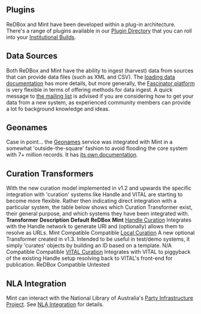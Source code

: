 ## []()Plugins

ReDBox and Mint have been developed within a plug-in architecture. There's a range of plugins available in our [Plugin Directory](documentation-system-administration-plugin-directory) that you can roll into your [Institutional Builds](documentation-technical-institutional-builds).
## []()Data Sources
 
Both ReDBox and Mint have the ability to ingest (harvest) data from sources that can provide data files (such as XML and CSV). The [loading data documentation](documentation-system-administration-loading-data) has more details, but more generally, the [Fascinator platform](http://sites.google.com/site/fascinatorhome/home/documentation/technical) is very flexible in terms of offering methods for data ingest. A quick message to [the mailing list](http://groups.google.com/group/redbox-repo/) is advised if you are considering how to get your data from a new system, as experienced community members can provide a lot fo background knowledge and ideas. 
## []()Geonames
 
Case in point... the [Geonames](http://www.geonames.org/) service was integrated with Mint in a somewhat 'outside-the-square' fashion to avoid flooding the core system with 7+ million records. It has [its own documentation](documentation-system-administration-administering-mint-geonamesdata). 
## []()Curation Transformers
 
With the new curation model implemented in v1.2 and upwards the specific integration with 'curation' systems like Handle and VITAL are starting to become more flexible. Rather then indicating direct integration with a particular system, the table below shows which Curation Transformer exist, their general purpose, and which systems they have been integrated with.    **Transformer** **Description** **Default** **ReDBox** **Mint**   [Handle Curation](documentation-system-administration-administering-mint-handle-server) Integrates with the Handle network to generate URI and (optionally) allows them to resolve as URLs. Mint Compatible Compatible   [Local Curation](documentation-system-administration-integration-local-curation) A new optional Transformer created in v1.3. Intended to be useful in test/demo systems, it simply 'curates' objects by building an ID based on a template. N/A Compatible Compatible   [VITAL Curation](documentation-system-administration-administering-redbox-vital-integration) Integrates with VITAL to piggyback of the existing Handle setup resolving back to VITAL's front-end for publication. ReDBox Compatible Untested   

## []()NLA Integration

Mint can interact with the National Library of Australia's [Party Infrastructure Project](https://wiki.nla.gov.au/display/ARDCPIP/ARDC+Party+Infrastructure+Project+Home). See [NLA Integration](documentation-system-administration-administering-mint-nla-integration) for details.